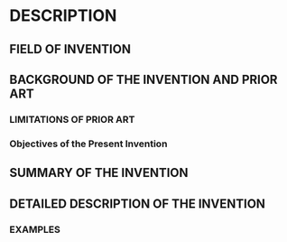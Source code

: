 # DESCRIPTION

## FIELD OF INVENTION

## BACKGROUND OF THE INVENTION AND PRIOR ART

### LIMITATIONS OF PRIOR ART

### Objectives of the Present Invention

## SUMMARY OF THE INVENTION

## DETAILED DESCRIPTION OF THE INVENTION

### EXAMPLES

